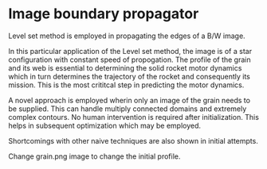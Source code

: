 # Image boundary propagator

Level set method is employed in propagating the edges of a B/W image.

In this particular application of the Level set method, the image is of a star configuration with constant speed of propogation. The profile of the grain and its web is essential to determining the solid rocket motor dynamics which in turn determines the trajectory of the rocket and consequently its mission. This is the most crititcal step in predicting the motor dynamics.

A novel approach is employed wherin only an image of the grain needs to be supplied. This can handle multiply connected domains and extremely complex contours. No human intervention is required after initialization. This helps in subsequent optimization which may be employed.

Shortcomings with other naive techniques are also shown in initial attempts. 

Change grain.png image to change the initial profile.

